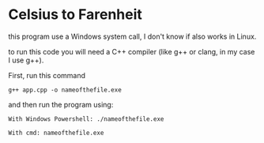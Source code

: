 # Celsius to Farenheit

this program use a Windows system call, I don't know if also works in Linux.

to run this code you will need a C++ compiler (like g++ or clang, in my case I use g++).

First, run this command 
```
g++ app.cpp -o nameofthefile.exe
```

and then run the program using:

```
With Windows Powershell: ./nameofthefile.exe
```

```
With cmd: nameofthefile.exe
```